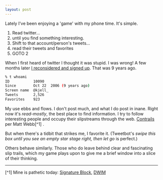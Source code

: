 ```yaml
---
layout: post
---
```


Lately I've been enjoying a 'game' with my phone time. It's
simple.

1. Read twitter…
2. until you find something interesting.
3. Shift to that account/person's tweets…
4. read their tweets and favorites
5. GOTO 2

When I first heard of twitter I thought it was stupid. I was wrong! A
few months later [I reconsidered and signed
up](https://discover.twitter.com/first-tweet#kjell_). That was 9 years
ago.

```bash
% t whoami
ID           10090
Since        Oct 22  2006 (9 years ago)
Screen name  @kjell_
Tweets       2,526
Favorites    923
```

My use ebbs and flows. I don't post much, and what I do post in inane.
Right now it's *read-mostly*, the best place to find information. I try
to follow interesting people and occupy their slipstreams through the
web.
[Contrails](http://interconnected.org/home/2006/06/15/my_wikipedia_contrail)
per Matt Webb[^1] .

But when there's a tidbit that strikes me, I favorite it. (Tweetbot's
*swipe this box until you see an empty star stage right, then let go* is
perfect.)

Others behave similarly. Those who do leave behind
clear and fascinating slip trails, which my game plays upon to give me a
brief window into a slice of their thinking.

---

[^1] Mine is pathetic today: [Signature
Block](https://en.wikipedia.org/wiki/Signature_block),
[DWIM](https://en.wikipedia.org/wiki/DWIM)
